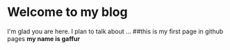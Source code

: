 # Welcome to my blog

I'm glad you are here. I plan to talk about ...
##this is my first page in github pages
**my name is gaffur**
